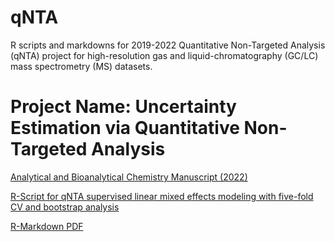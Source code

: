 # qNTA
R scripts and markdowns for 2019-2022 Quantitative Non-Targeted Analysis (qNTA) project for high-resolution gas and liquid-chromatography (GC/LC) mass spectrometry (MS) datasets.

# Project Name: Uncertainty Estimation via Quantitative Non-Targeted Analysis

[Analytical and Bioanalytical Chemistry Manuscript (2022)](https://doi.org/10.1007/s00216-022-04118-z)

[R-Script for qNTA supervised linear mixed effects modeling with five-fold CV and bootstrap analysis](https://github.com/lcgroff2/Research-Backup/blob/R%20Scripts/ENTACT_MonteCarlo_Percentiles_Faster.R)

[R-Markdown PDF](https://github.com/lcgroff2/Research-Backup/blob/master/R%20Scripts/LG2_JRS_1B_ENTACT_LC_SemiQuant.pdf)
